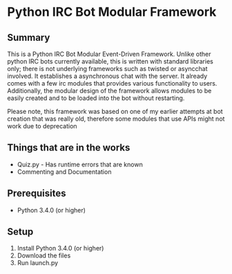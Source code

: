 # Python IRC Bot Modular Framework

## Summary
This is a Python IRC Bot Modular Event-Driven Framework. Unlike other python IRC bots currently available, this is written with standard libraries only; there is not underlying frameworks such as twisted or asyncchat involved. It establishes a asynchronous chat with the server. It already comes with a few irc modules that provides various functionality to users. Additionally, the modular design of the framework allows modules to be easily created and to be loaded into the bot without restarting.

Please note, this framework was based on one of my earlier attempts at bot creation that was really old, therefore some modules that use APIs might not work due to deprecation

## Things that are in the works
  * Quiz.py - Has runtime errors that are known
  * Commenting and Documentation
  
## Prerequisites
  * Python 3.4.0 (or higher)


## Setup
  1. Install Python 3.4.0 (or higher)
  2. Download the files
  3. Run launch.py
